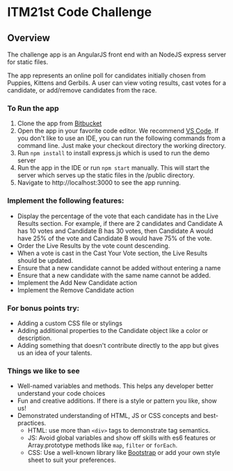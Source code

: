 # ITM21st Code Challenge

## Overview

The challenge app is an AngularJS front end with an NodeJS express server for static files.

The app represents an online poll for candidates initially chosen from Puppies, Kittens and Gerbils. A user can view voting results, cast votes for a candidate, or add/remove candidates from the race.

### To Run the app

1.  Clone the app from [Bitbucket](https://bitbucket.org/twentyfirst/code-challenge)
2.  Open the app in your favorite code editor. We recommend [VS Code](https://code.visualstudio.com/). If you don't like to use an IDE, you can run the following commands from a command line. Just make your checkout directory the working directory.
3.  Run `npm install` to install express.js which is used to run the demo server
4.  Run the app in the IDE or run `npm start` manually. This will start the server which serves up the static files in the /public directory.
5.  Navigate to http://localhost:3000 to see the app running.

### Implement the following features:

*   Display the percentage of the vote that each candidate has in the Live Results section. For example, if there are 2 candidates and Candidate A has 10 votes and Candidate B has 30 votes, then Candidate A would have 25% of the vote and Candidate B would have 75% of the vote.
*   Order the Live Results by the vote count descending.
*   When a vote is cast in the Cast Your Vote section, the Live Results should be updated.
*   Ensure that a new candidate cannot be added without entering a name
*   Ensure that a new candidate with the same name cannot be added.
*   Implement the Add New Candidate action
*   Implement the Remove Candidate action

### For bonus points try:

*   Adding a custom CSS file or stylings
*   Adding additional properties to the Candidate object like a color or description.
*   Adding something that doesn't contribute directly to the app but gives us an idea of your talents.

### Things we like to see

*   Well-named variables and methods. This helps any developer better understand your code choices
*   Fun and creative additions. If there is a style or pattern you like, show us!
*   Demonstrated understanding of HTML, JS or CSS concepts and best-practices.
    *   HTML: use more than `<div>` tags to demonstrate tag semantics.
    *   JS: Avoid global variables and show off skills with es6 features or Array.prototype methods like `map`, `filter` or `forEach`.
    *   CSS: Use a well-known library like [Bootstrap](https://getbootstrap.com/docs/4.1/getting-started/introduction/) or add your own style sheet to suit your preferences.
